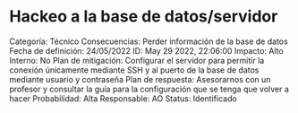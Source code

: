 # Hackeo a la base de datos/servidor

Categoría: Técnico
Consecuencias: Perder información de la base de datos
Fecha de definición: 24/05/2022
ID: May 29 2022, 22:06:00
Impacto: Alto
Interno: No
Plan de mitigación: Configurar el servidor para permitir la conexión únicamente mediante SSH y al puerto de la base de datos mediante usuario y contraseña
Plan de respuesta: Asesorarnos con un profesor y consultar la guía para la configuración que se tenga que volver a hacer
Probabilidad: Alta
Responsable: AO
Status: Identificado